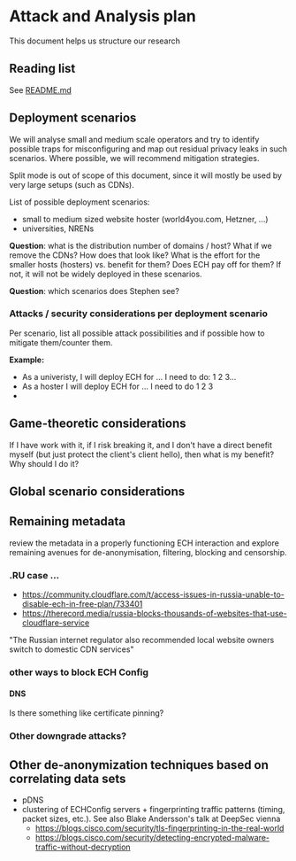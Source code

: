 # Attack and Analysis plan

This document helps us structure our research

## Reading list

See [README.md](https://github.com/certtools/defo-security-analysis/blob/main/README.md#reading-material)

## Deployment scenarios

We will analyse small and medium scale operators and try to identify possible traps for misconfiguring and map out residual privacy leaks in such scenarios.
Where possible, we will recommend mitigation strategies.

Split mode is out of scope of this document, since it will mostly be used by very large setups (such as CDNs).

List of possible deployment scenarios:
* small to medium sized website hoster (world4you.com, Hetzner, ...)
* universities, NRENs

**Question**: what is the distribution number of domains / host? What if we remove the CDNs? How does that look like? What is the effort for the smaller hosts (hosters) vs. benefit for them?
Does ECH pay off for them? If not, it will not be widely deployed in these scenarios.

**Question**: which scenarios does Stephen see?

### Attacks / security considerations per deployment scenario

Per scenario, list all possible attack possibilities and if possible how to mitigate them/counter them.

**Example:**

* As a univeristy, I will deploy ECH for ... I need to do: 1 2 3...
* As a hoster I will deploy ECH for ... I need to do 1 2 3
* 

## Game-theoretic considerations

If I have work with it, if I risk breaking it, and I don't have a direct benefit myself (but just protect the client's client hello), then what is my benefit? Why should I do it?

## Global scenario considerations

## Remaining metadata
review the metadata in a properly functioning ECH interaction and explore remaining avenues for de-anonymisation, filtering, blocking and censorship.

### .RU case ...

* https://community.cloudflare.com/t/access-issues-in-russia-unable-to-disable-ech-in-free-plan/733401
* https://therecord.media/russia-blocks-thousands-of-websites-that-use-cloudflare-service

"The Russian internet regulator also recommended local website owners switch to domestic CDN services"

### other ways to block ECH Config

#### DNS

Is there something like certificate pinning?

### Other downgrade attacks?

## Other de-anonymization techniques based on correlating data sets
* pDNS
* clustering of ECHConfig servers + fingerprinting traffic patterns (timing, packet sizes, etc.). See also Blake Andersson's talk at DeepSec vienna
  * https://blogs.cisco.com/security/tls-fingerprinting-in-the-real-world
  * https://blogs.cisco.com/security/detecting-encrypted-malware-traffic-without-decryption 
